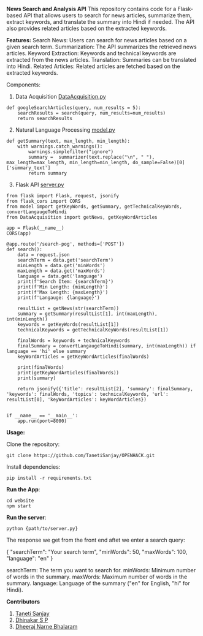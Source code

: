**News Search and Analysis API**
This repository contains code for a Flask-based API that allows users to search for news articles, summarize them, extract keywords, and translate the summary into Hindi if needed. The API also provides related articles based on the extracted keywords.

__Features:__
Search News: Users can search for news articles based on a given search term.
Summarization: The API summarizes the retrieved news articles.
Keyword Extraction: Keywords and technical keywords are extracted from the news articles.
Translation: Summaries can be translated into Hindi.
Related Articles: Related articles are fetched based on the extracted keywords.

Components:
1. Data Acquisition [DataAcquisition.py](https://github.com/TanetiSanjay/OPENHACK/blob/master/website/src/Server/DataAcquisition.py)
```
def googleSearchArticles(query, num_results = 5):
    searchResults = search(query, num_results=num_results)
    return searchResults
```
2. Natural Language Processing [model.py](https://github.com/TanetiSanjay/OPENHACK/blob/master/website/src/Server/model.py)
```
def getSummary(text, max_length, min_length):
    with warnings.catch_warnings():
        warnings.simplefilter("ignore")
        summary =  summarizer(text.replace("\n", " "), max_length=max_length, min_length=min_length, do_sample=False)[0]['summary_text']
        return summary
```

3. Flask API [server.py](https://github.com/TanetiSanjay/OPENHACK/blob/master/website/src/Server/server.py)
```
from flask import Flask, request, jsonify
from flask_cors import CORS
from model import getKeyWords, getSummary, getTechnicalKeyWords, convertLangaugeToHindi
from DataAcquisition import getNews, getKeyWordArticles

app = Flask(__name__)
CORS(app)  

@app.route('/search-pog', methods=['POST'])
def search():
    data = request.json
    searchTerm = data.get('searchTerm')
    minLength = data.get('minWords')
    maxLength = data.get('maxWords')
    language = data.get('language')
    print(f'Search Item: {searchTerm}')
    print(f'Min Length: {minLength}')
    print(f'Max Length: {maxLength}')
    print(f'Langauge: {language}')

    resultList = getNews(str(searchTerm))
    summary = getSummary(resultList[1], int(maxLength), int(minLength))
    keywords = getKeyWords(resultList[1])
    technicalKeywords = getTechnicalKeyWords(resultList[1])
    
    finalWords = keywords + technicalKeywords
    finalSummary = convertLangaugeToHindi(summary, int(maxLength)) if language == 'hi' else summary
    keyWordArticles = getKeyWordArticles(finalWords) 

    print(finalWords)
    print(getKeyWordArticles(finalWords))
    print(summary)
    
    return jsonify({'title': resultList[2], 'summary': finalSummary, 'keywords': finalWords, 'topics': technicalKeywords, 'url': resultList[0], 'keyWordArticles': keyWordArticles})


if __name__ == '__main__':
    app.run(port=8000)

```


**Usage:**

Clone the repository:
```
git clone https://github.com/TanetiSanjay/OPENHACK.git
```

Install dependencies:
```
pip install -r requirements.txt
```

**Run the App**:
```
cd website
npm start
```

**Run the server**:
```
python {path/to/server.py}
```

The response we get from the front end aftet we enter a search query:

{
    "searchTerm": "Your search term",
    "minWords": 50,
    "maxWords": 100,
    "language": "en"
}

searchTerm: The term you want to search for.
minWords: Minimum number of words in the summary.
maxWords: Maximum number of words in the summary.
language: Language of the summary ("en" for English, "hi" for Hindi).


**Contributors**
1. [Taneti Sanjay](https://github.com/TanetiSanjay)
2. [Dhinakar S P](https://github.com/Dhinacodes)
3. [Dheeraj Narne Bhalaram](https://github.com/dheerajnarne)
